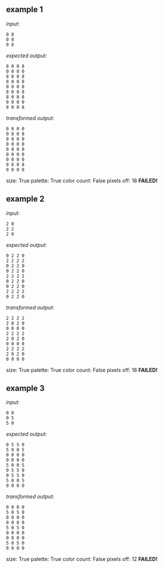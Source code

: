 
## example 1
*input:*
```
0 8
0 0
0 8
```
*expected output:*
```
8 0 0 8
0 0 0 0
8 0 0 8
8 0 0 8
0 0 0 0
8 0 0 8
8 0 0 8
0 0 0 0
8 0 0 8
```
*transformed output:*
```
0 0 0 0
0 8 0 8
0 0 0 0
0 0 0 0
0 8 0 8
0 0 0 0
0 0 0 0
0 8 0 8
0 0 0 0
```
size: True
palette: True
color count: False
pixels off: 18
**FAILED!**

## example 2
*input:*
```
2 0
2 2
2 0
```
*expected output:*
```
0 2 2 0
2 2 2 2
0 2 2 0
0 2 2 0
2 2 2 2
0 2 2 0
0 2 2 0
2 2 2 2
0 2 2 0
```
*transformed output:*
```
2 2 2 2
2 0 2 0
0 0 0 0
2 2 2 2
2 0 2 0
0 0 0 0
2 2 2 2
2 0 2 0
0 0 0 0
```
size: True
palette: True
color count: False
pixels off: 18
**FAILED!**

## example 3
*input:*
```
0 0
0 5
5 0
```
*expected output:*
```
0 5 5 0
5 0 0 5
0 0 0 0
0 0 0 0
5 0 0 5
0 5 5 0
0 5 5 0
5 0 0 5
0 0 0 0
```
*transformed output:*
```
0 0 0 0
5 0 5 0
0 0 0 0
0 0 0 0
5 0 5 0
0 0 0 0
0 0 0 0
5 0 5 0
0 0 0 0
```
size: True
palette: True
color count: False
pixels off: 12
**FAILED!**
